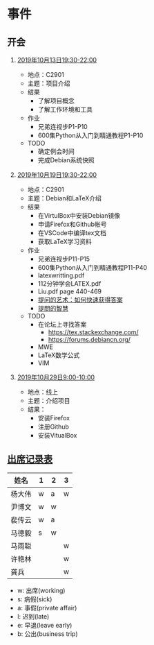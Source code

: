 # 事件 

## 开会

1. [2019年10月13日19:30-22:00](#m1)
   + 地点：C2901
   + 主题：项目介绍
   + 结果
     - 了解项目概念
     - 了解工作环境和工具
   + 作业
     - 兄弟连视步P1-P10
     - 600集Python从入门到精通教程P1-P10
   + TODO
     - 确定例会时间
     - 完成Debian系统快照

2. [2019年10月19日19:30-22:00](#m2)
   + 地点：C2901
   + 主题：Debian和LaTeX介绍
   + 结果
     - 在VirtulBox中安装Debian镜像
     - 申请Firefox和Github帐号
     - 在VSCode中编译tex文档
     - 获取LaTeX学习资料
   + 作业 
     - 兄弟连视步P11-P15
     - 600集Python从入门到精通教程P11-P40
     - latexwritting.pdf
     - 112分钟学会LATEX.pdf
     - Liu.pdf page 440-469
     - [提问的艺术：如何快速获得答案](https://blog.csdn.net/ajian005/article/details/81006663)
     - [提問的智慧](https://github.com/ryanhanwu/How-To-Ask-Questions-The-Smart-Way)
   + TODO
     - 在论坛上寻找答案
       - https://tex.stackexchange.com/
       - https://forums.debiancn.org/
     - MWE
     - LaTeX数学公式
     - VIM

3. [2019年10月29日9:00-10:00](#m3)
   + 地点：线上
   + 主题：介绍项目
   + 结果：
     - 安装Firefox
     - 注册Github 
     - 安装VitualBox

## [出席记录表](#record)

| 姓名   | 1 | 2 | 3 |
|--------|---|---|---|
| 杨大伟 | w | a | w |
| 尹博文 | w | w |   |
| 裴传云 | w | a |   |
| 马德毅 | s | w |   |
| 马雨聪 |   |   | w |
| 许艳林 |   |   | w |
| 龚兵   |   |   | w |

- w: 出席(working)
- s: 病假(sick)
- a: 事假(private affair)
- l: 迟到(late)
- e: 早退(leave early)
- b: 公出(business trip)
